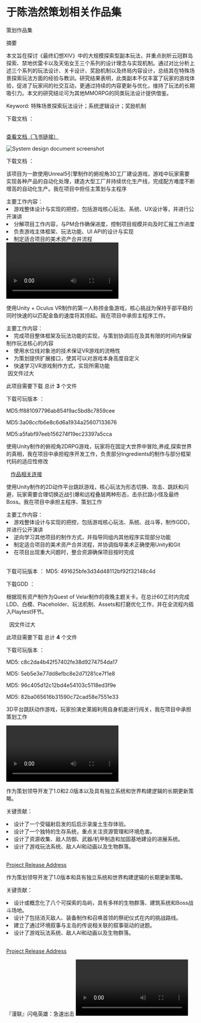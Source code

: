 # 于陈浩然策划相关作品集
<tip><p>策划作品集</p></tip>

[//]: # (<note><a href="游戏经验.md">跳转游戏经验</a></note>)
[//]: # (<p>那我确实是没办法在面试的时候解释这么多东西，这文档我写了28页。</p>)

<procedure title="玩法设计分析：MMORPG中的特殊场景探索玩法设计" collapsible="true" default-state="expanded">
    <note>
    <p>摘要</p>
    <p>本文旨在探讨《最终幻想XIV》中的大规模探索型副本玩法，并重点剖析云冠群岛探索、禁地优雷卡以及天佑女王三个系列的设计理念与实现机制。通过对比分析上述三个系列的玩法设计、关卡设计、奖励机制以及终局内容设计，总结其在特殊场景探索玩法方面的经验与教训。研究结果表明，此类副本不仅丰富了玩家的游戏体验，促进了玩家间的社交互动，更通过持续的内容更新与优化，维持了玩法的长期吸引力。本文的研究结论可为其他MMORPG的同类玩法设计提供借鉴。</p>
    <p>Keyword: 特殊场景探索玩法设计；系统逻辑设计；奖励机制</p>
    </note>
    <p>下载文档 ： <resource src="../downloadable/MMORPG中的特殊场景探索玩法设计.pdf"></resource></p>
</procedure>


<procedure title="个人策划练习 - FF14邮件系统拆解案" collapsible="true" default-state="expanded">
    <img src="MailSystem.png" alt=""/>
    <p><a href="https://github.com/ElectricArc-Yu/GD10Final/releases">查看文档（飞书链接） </a></p>
</procedure>

<procedure title="个人策划练习 - 参考最终幻想14" collapsible="true" default-state="expanded">
    <img src="FF14PvPSDD.png" alt="System design document screenshot" />
    <!-- <a href="FF14PvPSDD-C.md">详细内容及分析思路 当前正在完善中</a> -->
    <p>下载文档 ： <resource src="../downloadable/ファイナルファンタジーXIVフロントライン新ルール企画書.pdf"></resource></p>
</procedure>

<procedure title="非法组装" collapsible="true" default-state="expanded">
        <p>该项⽬为⼀款使⽤Unreal5引擎制作的俯视⻆3D⼯⼚建设游戏，游戏中玩家需要实现各种产品的⾃动化处理，建造⼤型⼯⼚并持续优化⽣产线，完成配⽅难度不断增⾼的⾃动化⽣产。我在项目中担任主策划与主程序</p>
        主要工作内容：
        <list>
        <li>游戏整体设计与实现的把控，包括游戏核心玩法、系统、UX设计等，并进行公开演讲</li>
        <li>分解项目工作内容，与PM合作确保进度，控制项目规模并向及时汇报工作进度</li>
        <li>负责游戏主体框架、玩法功能、UI API的设计与实现</li>
        <li>制定适合项目的美术资产合并流程</li>
        </list>
        <video src="Illegal Assembly.mp4" preview-src="VideoCover.png"/>
        <img src="IllagelAssemblyLogo.PNG"  alt=""/>
        <p>首页展示</p>
        <img src="IA_06.png" alt=""/>
        <p>编辑器内展示</p>
        <img src="IA_01.png" alt=""/>
        <img src="IA_02.png" alt=""/>
        <img src="IA_07.png" alt=""/>
        <p>工程展示</p>
        <img src="IA_03.png" alt=""/>
        <img src="IA_04.png" alt=""/>
        <p>UI进度展示</p>
        <img src="IA_05.png" alt=""/>
        <p>部分教程展示</p>
        <img src="IA_08.png" alt=""/>
        <a href="https://github.com/ElectricArc-Yu/GD10Final/releases">下载可玩版本</a>
</procedure>

<procedure title="VR捞金鱼" collapsible="true" default-state="expanded">
    <p>使用Unity + Oculus VR制作的第一人称捞金鱼游戏，核心挑战为保持手部平稳的同时快速的以匹配金鱼的速度将其捞起。我在项目中承担主程序工作。</p>
    主要工作内容：
    <list>
    <li>完成项目整体框架及玩法功能的实现，与策划协调后在及其有限的时间内保留制作玩法核心的内容</li>
    <li>使用水位线对象池的技术保证VR游戏的流畅性</li>
    <li>为策划提供扩展接口，使其可以对游戏本身高度自定义</li>
    <li>快速学习VR游戏制作方式，实现所需功能</li>
    </list>
    <img src="VRCatchThemAll.jpg"  alt=""/>
    <note> 因文件过大 <p></p> 此项目需要下载 总计 <b>3</b> 个文件</note>
    <p>下载可玩版本 ： </p>
    <step><resource src="../downloadable/LFS_Download/GoldFishScrooping/GoldFishScrooping.zip"></resource><p>MD5:ff881097796ab854f9ac5bd8c7859cee</p></step>
    <step><resource src="../downloadable/LFS_Download/GoldFishScrooping/GoldFishScrooping.z01"></resource><p>MD5:3a08ccfb6e8c6d6a1934a25607133676</p></step>
    <step><resource src="../downloadable/LFS_Download/GoldFishScrooping/GoldFishScrooping.z02"></resource><p>MD5:a5fabf97eeb156274f19ec23397a5cca</p></step>
</procedure>

<procedure title="铲屎官也是官" collapsible="true" default-state="expanded">
    <p>使用Unity制作的俯视角2DRPG游戏，玩家将在固定大世界中冒险,养成,探索世界的真相，我在项目中承担程序开发工作，负责部分Ingredients的制作与部分框架代码的适应性修改</p>
    <img src="ChanShiGuanYeShiGuan.png"  alt=""/>
    <img src="CSYSG_01.png" alt=""/>
    <img src="CSYSG_02.png" alt=""/>
    <a href="https://www.gcores.com/games/126694">作品相关连接</a>
</procedure>

<procedure title="山海" collapsible="true" default-state="expanded">
    <p>使用Unity制作的2D动作平台跳跃游戏，核心玩法为形态切换、攻击、跳跃和闪避，玩家需要合理切换近战引爆和远程叠层两种形态，击杀拦路小怪及最终Boss。我在项目中承担主程序、策划工作</p>
    主要工作内容：
    <list>
    <li>游戏整体设计与实现的把控，包括游戏核心玩法、系统、战斗等，制作GDD，并进行公开演讲</li>
    <li>逆向学习其他项目的制作方式，并指导同组内其他程序实现部分功能</li>
    <li>制定适合项目的美术资产合并流程，并协调指导美术正确使用Unity和Git</li>
    <li>在项目出现重大问题时，整合资源确保项目按时完成</li>
    </list>
    <img src="MountainSea.png"  alt=""/>
    <img src="Shanhai_01.png" alt=""/>
    <img src="Shanhai_02.png" alt=""/>
    <p>下载可玩版本 ： <resource src="../downloadable/Shanhai.zip" ></resource> MD5: 491625bfe3d34d48112bf92f32148c4d</p>
    <p>下载GDD ： <resource src="../downloadable/The Mountainsea GDD.pdf"></resource></p>
</procedure>

<procedure title="Quest Of Velar 关卡" collapsible="true" default-state="expanded">
    <p>根据现有资产制作为Quest of Velar制作的夜晚主题关卡。在总计60工时内完成LDD、白模、Placeholder、玩法机制、Assets和打磨优化工作，并在全流程内插入Playtest环节。</p>
    <img src="IntroLevel.png"  alt=""/>
    <img src="TurnalLevel.png"  alt=""/>
    <note> 因文件过大 <p></p> 此项目需要下载 总计 <b>4</b> 个文件</note>
    <p>下载可玩版本 ： </p>
    <step><resource src="../downloadable/LFS_Download/QuestOfVelar/QuestOfVelar_NightBlitze.zip"></resource><p>MD5: c8c2da4b42f57402fe38d9274754da17</p></step>
    <step><resource src="../downloadable/LFS_Download/QuestOfVelar/QuestOfVelar_NightBlitze.z01"></resource><p>MD5: 5eb5e3e77dd8efbc8e2d71281ce7f1e8</p></step>
    <step><resource src="../downloadable/LFS_Download/QuestOfVelar/QuestOfVelar_NightBlitze.z02"></resource><p>MD5: 96c405d12c12bd4e54103c5118ed3f9e</p></step>
    <step><resource src="../downloadable/LFS_Download/QuestOfVelar/QuestOfVelar_NightBlitze.z03"></resource><p>MD5: 82ba065616b31590c72cad58e7551e33</p></step>
</procedure>

<procedure title="怪盗史莱姆" collapsible="true" default-state="expanded">
    <p>3D平台跳跃动作游戏，玩家扮演史莱姆利用自身机能进行闯关，我在项目中承担策划工作</p>
    <video src="SLIME.mp4" preview-src="SLIME.png"/>
    <tip><a href="https://www.bilibili.com/video/BV14g4y1F7Lz">如上方视频不可用请转至Bilibili查看</a></tip>
</procedure>

<procedure collapsible="true" title="于 湖南诺汐游科技有限公司 完成的项目" default-state="expanded">
    <procedure collapsible="true" title="辐射生存·核冬降临·末日地堡" default-state="expanded">
    <p>作为策划领导开发了1.0和2.0版本以及具有独立系统和世界构建逻辑的长期更新策略。</p>
    <p>关键贡献：</p>
    <list>
    <li>设计了一个受辐射启发的后启示录废土生存体验。</li>
    <li>设计了一个独特的生存系统，重点关注资源管理和环境危害。</li>
    <li>设计了资源收集、敌人防御、武器/机甲制造和加固基地建设的进展系统。</li>
    <li>设计了游戏玩法系统、敌人AI和动画以及生物群落。</li>
    </list>
    <img src="Fallout_01.png" alt=""/>
    <img src="Fallout_02.png" alt=""/>
    <p><a href="https://resource-minecraft.h5.163.com/#/detail?id=4664344300463689714">Project Release Address</a></p>
    </procedure>
    <procedure collapsible="true" title="恐怖岛生存" default-state="expanded">
    <p>作为策划领导开发了1.0版本和具有独立系统和世界构建逻辑的长期更新策略。</p>
    <p>关键贡献：</p>
    <list>
    <li>设计或概念化了八个可探索的岛屿，具有多样的生物群落、建筑系统和Boss战斗场地。</li>
    <li>设计了包括消灭敌人、装备制作和召唤首领的祭祀仪式在内的挑战路线。</li>
    <li>建立了通过环境叙事与主岛的传说相关联的叙事驱动的谜题。</li>
    <li>设计了游戏玩法系统、敌人AI和动画以及生物群落。</li>
    </list>
    <img src="HorrorIsland_01.png" alt=""/>
    <img src="HorrorIsland_02.png" alt=""/>
    <img src="HorrorIsland_03.png" alt=""/>
    <p><a href="https://resource-minecraft.h5.163.com/#/detail?id=4665488888721273907">Project Release Address</a></p>
    </procedure>
    <procedure collapsible="true" title="其他项目" default-state="collapsed">
    <tip>『漫联』闪电英雄：急速出击</tip>
    <video src="Lightning Hero.mp4" preview-src="LHCover.png"/>
    <img src="Shandianxia.png" alt=""/>
    <p><a href="https://resource-minecraft.h5.163.com/#/detail?id=4664383590833725456">Project Release Address</a></p>
    <p>--------------------------------------------------------</p>
    <tip>先锋对决：源·劈-主包 及 部分DLC</tip>
    <video src="OWMC.mp4" preview-src="OWMCCover.png"/>
    <img src="Overwatch.png" alt=""/>
    <p><a href="https://resource-minecraft.h5.163.com/#/detail?id=4662108906629006831">Project Release Address</a></p>
    </procedure>
</procedure>